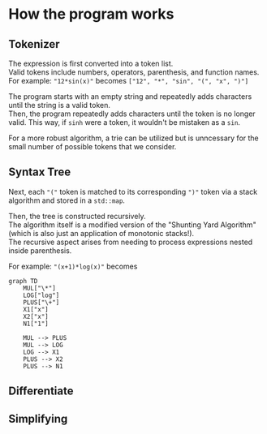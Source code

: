 # How the program works
## Tokenizer
The expression is first converted into a token list.  
Valid tokens include numbers, operators, parenthesis, and function names.  
For example: `"12*sin(x)"` becomes `["12", "*", "sin", "(", "x", ")"]`

The program starts with an empty string and repeatedly adds characters until the string is a valid token.  
Then, the program repeatedly adds characters until the token is no longer valid. This way, if `sinh` were a token, it wouldn't be mistaken as a `sin`.  

For a more robust algorithm, a trie can be utilized but is unncessary for the small number of possible tokens that we consider.

## Syntax Tree
Next, each `"("` token is matched to its corresponding `")"` token via a stack algorithm and stored in a `std::map`.

Then, the tree is constructed recursively.  
The algorithm itself is a modified version of the "Shunting Yard Algorithm" (which is also just an application of monotonic stacks!).  
The recursive aspect arises from needing to process expressions nested inside parenthesis. 

For example: `"(x+1)*log(x)"` becomes

```mermaid
graph TD
    MUL["\*"]
    LOG["log"]
    PLUS["\+"]
    X1["x"]
    X2["x"]
    N1["1"]

    MUL --> PLUS
    MUL --> LOG
    LOG --> X1
    PLUS --> X2
    PLUS --> N1
```

## Differentiate



## Simplifying
